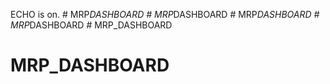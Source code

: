 ECHO is on.
#   M R P _ D A S H B O A R D  
 #   M R P _ D A S H B O A R D  
 #   M R P _ D A S H B O A R D  
 #   M R P _ D A S H B O A R D  
 # MRP_DASHBOARD
# MRP_DASHBOARD
